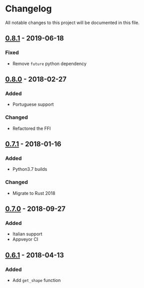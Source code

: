 # Changelog
All notable changes to this project will be documented in this file.

## [0.8.1] - 2019-06-18
### Fixed
- Remove `future` python dependency

## [0.8.0] - 2018-02-27
### Added
- Portuguese support

### Changed
- Refactored the FFI

## [0.7.1] - 2018-01-16
### Added
- Python3.7 builds

### Changed
- Migrate to Rust 2018

## [0.7.0] - 2018-09-27
### Added
- Italian support
- Appveyor CI

## [0.6.1] - 2018-04-13
### Added
- Add `get_shape` function

[0.8.1]: https://github.com/snipsco/snips-nlu-utils/compare/0.8.0...0.8.1
[0.8.0]: https://github.com/snipsco/snips-nlu-utils/compare/0.7.1...0.8.0
[0.7.1]: https://github.com/snipsco/snips-nlu-utils/compare/0.7.0...0.7.1
[0.7.0]: https://github.com/snipsco/snips-nlu-utils/compare/0.6.1...0.7.0
[0.6.1]: https://github.com/snipsco/snips-nlu-utils/compare/0.6.0...0.6.1
